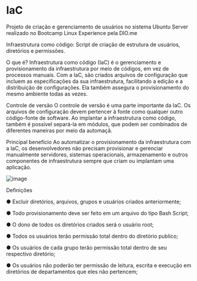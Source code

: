 # IaC
Projeto de criação e gerenciamento de usuários no sistema Ubuntu Server realizado no Bootcamp Linux Experience pela DIO.me

Infraestrutura como código:
Script de criação de estrutura de 
usuários, diretórios e permissões.

O que é?
Infraestrutura como código (IaC) é o gerenciamento e provisionamento 
da infraestrutura por meio de códigos, em vez de processos manuais.
Com a IaC, são criados arquivos de configuração que incluem as 
especificações da sua infraestrutura, facilitando a edição e a 
distribuição de configurações. Ela também assegura o 
provisionamento do mesmo ambiente todas as vezes. 

Controle de versão
O controle de versão é uma parte importante da IaC. Os arquivos de 
configuração devem pertencer à fonte como qualquer outro 
código-fonte de software. Ao implantar a infraestrutura como código, 
também é possível separá-la em módulos, que podem ser combinados 
de diferentes maneiras por meio da automaçã.

Principal benefício
Ao automatizar o provisionamento da infraestrutura com a IaC, os 
desenvolvedores não precisam provisionar e gerenciar manualmente 
servidores, sistemas operacionais, armazenamento e outros 
componentes de infraestrutura sempre que criam ou implantam uma 
aplicação.


![image](https://user-images.githubusercontent.com/84422477/187050389-96db9f75-acb2-4de3-b8f3-428d77524a38.png)

Definições

● Excluir diretórios, arquivos, grupos e usuários criados anteriormente;

● Todo provisionamento deve ser feito em um arquivo do tipo Bash 
Script;

● O dono de todos os diretórios criados será o usuário root;

● Todos os usuários terão permissão total dentro do diretório publico;

● Os usuários de cada grupo terão permissão total dentro de seu 
respectivo diretório;

● Os usuários não poderão ter permissão de leitura, escrita e execução 
em diretórios de departamentos que eles não pertencem;




